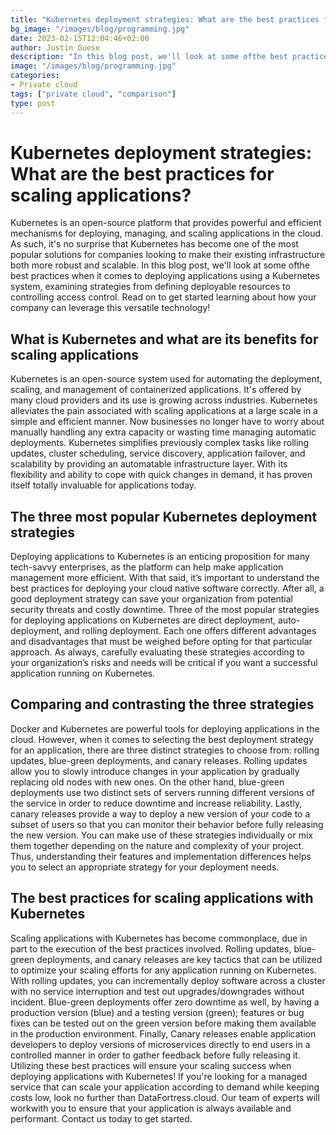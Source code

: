 ```yaml
---
title: "Kubernetes deployment strategies: What are the best practices for scaling applications?"
bg_image: "/images/blog/programming.jpg"
date: 2023-02-15T12:04:46+02:00
author: Justin Guese
description: "In this blog post, we'll look at some ofthe best practices when it comes to deploying applications using a Kubernetes system, examining strategies from defining deployable resources to controlling access control."
image: "/images/blog/programming.jpg"
categories:
- Private cloud
tags: ["private cloud", "comparison"]
type: post
---
```


# Kubernetes deployment strategies: What are the best practices for scaling applications?

Kubernetes is an open-source platform that provides powerful and efficient mechanisms for deploying, managing, and scaling applications in the cloud. As such, it's no surprise that Kubernetes has become one of the most popular solutions for companies looking to make their existing infrastructure both more robust and scalable. In this blog post, we'll look at some ofthe best practices when it comes to deploying applications using a Kubernetes system, examining strategies from defining deployable resources to controlling access control. Read on to get started learning about how your company can leverage this versatile technology!

## What is Kubernetes and what are its benefits for scaling applications

Kubernetes is an open-source system used for automating the deployment, scaling, and management of containerized applications. It's offered by many cloud providers and its use is growing across industries. Kubernetes alleviates the pain associated with scaling applications at a large scale in a simple and efficient manner. Now businesses no longer have to worry about manually handling any extra capacity or wasting time managing automatic deployments. Kubernetes simplifies previously complex tasks like rolling updates, cluster scheduling, service discovery, application failover, and scalability by providing an automatable infrastructure layer. With its flexibility and ability to cope with quick changes in demand, it has proven itself totally invaluable for applications today.

## The three most popular Kubernetes deployment strategies 

Deploying applications to Kubernetes is an enticing proposition for many tech-savvy enterprises, as the platform can help make application management more efficient. With that said, it’s important to understand the best practices for deploying your cloud native software correctly. After all, a good deployment strategy can save your organization from potential security threats and costly downtime. Three of the most popular strategies for deploying applications on Kubernetes are direct deployment, auto-deployment, and rolling deployment. Each one offers different advantages and disadvantages that must be weighed before opting for that particular approach. As always, carefully evaluating these strategies according to your organization’s risks and needs will be critical if you want a successful application running on Kubernetes.

## Comparing and contrasting the three strategies

Docker and Kubernetes are powerful tools for deploying applications in the cloud. However, when it comes to selecting the best deployment strategy for an application, there are three distinct strategies to choose from: rolling updates, blue-green deployments, and canary releases. Rolling updates allow you to slowly introduce changes in your application by gradually replacing old nodes with new ones. On the other hand, blue-green deployments use two distinct sets of servers running different versions of the service in order to reduce downtime and increase reliability. Lastly, canary releases provide a way to deploy a new version of your code to a subset of users so that you can monitor their behavior before fully releasing the new version. You can make use of these strategies individually or mix them together depending on the nature and complexity of your project. Thus, understanding their features and implementation differences helps you to select an appropriate strategy for your deployment needs.

## The best practices for scaling applications with Kubernetes

Scaling applications with Kubernetes has become commonplace, due in part to the execution of the best practices involved. Rolling updates, blue-green deployments, and canary releases are key tactics that can be utilized to optimize your scaling efforts for any application running on Kubernetes. With rolling updates, you can incrementally deploy software across a cluster with no service interruption and test out upgrades/downgrades without incident. Blue-green deployments offer zero downtime as well, by having a production version (blue) and a testing version (green); features or bug fixes can be tested out on the green version before making them available in the production environment. Finally, Canary releases enable application developers to deploy versions of microservices directly to end users in a controlled manner in order to gather feedback before fully releasing it. Utilizing these best practices will ensure your scaling success when deploying applications with Kubernetes!
If you're looking for a managed service that can scale your application according to demand while keeping costs low, look no further than DataFortress.cloud. Our team of experts will workwith you to ensure that your application is always available and performant. Contact us today to get started.

